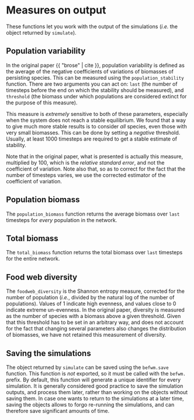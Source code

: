 # Measures on output

These functions let you work with the output of the simulations (*i.e.*
the object returned by `simulate`).

## Population variability

In the original paper {{ "brose" | cite }}, population variability is defined
as the average of the negative coefficients of variations of biomasses of
persisting species. This can be measured using the `population_stability`
function. There are two arguments you can act on: `last` (the number of
timesteps before the end on which the stability should be measured), and
`threshold` (the biomass under which populations are considered extinct for
the purpose of this measure).

This measure is *extremely* sensitive to both of these parameters, especially
when the system does not reach a stable equilibrium. We found that a
way to give much more stable results is to consider *all* species, even
those with very small biomasses. This can be done by setting a *negative*
threshold. Usually, at least 1000 timesteps are required to get a stable
estimate of stability.

Note that in the original paper, what is presented is actually this measure,
multiplied by 100, which is the *relative standard error*, and not the
coefficient of variation. Note also that, so as to correct for the fact
that the number of timesteps varies, we use the corrected estimator of the
coefficient of variation.

## Population biomass

The `population_biomass` function returns the average biomass over `last`
timesteps for *every* population in the network.

## Total biomass

The `total_biomass` function returns the total biomass over `last`
timesteps for the entire network.

## Food web diversity

The `foodweb_diversity` is the Shannon entropy measure, corrected for the
number of population (*i.e.*, divided by the natural log of the number of
populations). Values of 1 indicate high evenness, and values close to 0
indicate extreme un-evenness. In the original paper, diversity is measured
as the number of species with a biomass above a given threshold. Given that
this threshold has to be set in an arbitrary way, and does not account for
the fact that changing several parameters also changes the distribution of
biomasses, we have not retained this measurement of diversity.

## Saving the simulations

The object returned by `simulate` can be saved using the `befwm.save`
function. This function is *not* exported, so it must be called with the
`befwm.` prefix. By default, this function will generate a unique identifier
for every simulation. It is generally considered good practice to save the
simulation outputs, and process them later, rather than working on the objects
without saving them. In case one wants to return to the simulations at a
later time, saving the objects allows to forgo re-running the simulations,
and can therefore save significant amounts of time.
